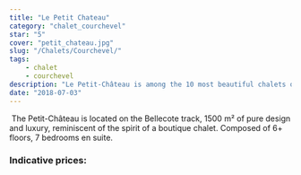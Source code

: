 ```yaml
---
title: "Le Petit Chateau"
category: "chalet_courchevel"
star: "5"
cover: "petit_chateau.jpg"
slug: "/Chalets/Courchevel/"
tags:
    - chalet
    - courchevel
description: "Le Petit-Château is among the 10 most beautiful chalets of Courchevel. Last born in Courchevel,. "
date: "2018-07-03"
--- 
```

 
 
 <!-- # Description: -->
 The Petit-Château is located on the Bellecote track, 1500 m² of pure design and luxury, reminiscent of the spirit of a boutique chalet. Composed of 6+ floors, 7 bedrooms en suite.

### Indicative prices: